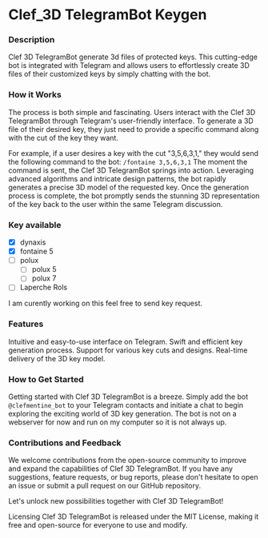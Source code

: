# Clef_3D TelegramBot Keygen

### Description
Clef 3D TelegramBot generate 3d files of protected keys. This cutting-edge bot is integrated with Telegram and allows users to effortlessly create 3D files of their customized keys by simply chatting with the bot.

### How it Works
The process is both simple and fascinating. Users interact with the Clef 3D TelegramBot through Telegram's user-friendly interface. To generate a 3D file of their desired key, they just need to provide a specific command along with the cut of the key they want.

For example, if a user desires a key with the cut "3,5,6,3,1," they would send the following command to the bot: `/fontaine 3,5,6,3,1`
The moment the command is sent, the Clef 3D TelegramBot springs into action. Leveraging advanced algorithms and intricate design patterns, the bot rapidly generates a precise 3D model of the requested key. Once the generation process is complete, the bot promptly sends the stunning 3D representation of the key back to the user within the same Telegram discussion.

### Key available

- [x] dynaxis
- [x] fontaine 5
- [ ] polux
  - [ ] polux 5
  - [ ] polux 7
- [ ] Laperche Rols
     
I am curently working on this feel free to send key request.

### Features
Intuitive and easy-to-use interface on Telegram.
Swift and efficient key generation process.
Support for various key cuts and designs.
Real-time delivery of the 3D key model.

### How to Get Started
Getting started with Clef 3D TelegramBot is a breeze. Simply add the bot `@clefmentine_bot` to your Telegram contacts and initiate a chat to begin exploring the exciting world of 3D key generation.
The bot is not on a webserver for now and run on my computer so it is not always up.

### Contributions and Feedback
We welcome contributions from the open-source community to improve and expand the capabilities of Clef 3D TelegramBot. If you have any suggestions, feature requests, or bug reports, please don't hesitate to open an issue or submit a pull request on our GitHub repository.

Let's unlock new possibilities together with Clef 3D TelegramBot!

Licensing
Clef 3D TelegramBot is released under the MIT License, making it free and open-source for everyone to use and modify.
